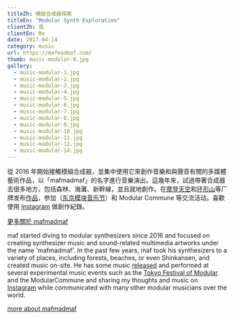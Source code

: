 ```yaml
---
titleZh: 模組合成器探索
titleEn: "Modular Synth Exploration"
clientZh: 我
clientEn: Me
date: 2017-04-14
category: music
url: https://mafmadmaf.com/
thumb: music-modular-0.jpg
gallery:
  - music-modular-1.jpg
  - music-modular-2.jpg
  - music-modular-3.jpg
  - music-modular-4.jpg
  - music-modular-5.jpg
  - music-modular-6.jpg
  - music-modular-7.jpg
  - music-modular-8.jpg
  - music-modular-9.jpg
  - music-modular-10.jpg
  - music-modular-11.jpg
  - music-modular-12.jpg
  - music-modular-14.jpg
---
```


從 2016 年開始接觸模組合成器，並集中使用它來創作音樂和與聲音有關的多媒體藝術作品，以「mafmadmaf」的名字進行音樂演出。這幾年來，試過帶著合成器去很多地方，包括森林、海灘、新幹線，並且就地創作。在[摩登天空](https://y.qq.com/n/yqq/album/001CqCvJ3IOcAL.html)和[环形山](https://y.qq.com/n/yqq/album/001cRZsN0DopCy.html)等厂牌发布[作品](https://maf-works.com/work/crater-monde-1-music-release)，参加（[东京模块音乐节](https://tfom.info/tfom-2018)）和 Modular Commune 等交流活动。喜歡使用 [Instagram](https://www.instagram.com/mafmadmaf/) 做創作紀錄。

[更多關於 mafmadmaf](https://mafmadmaf.com/)

<!-- lang -->

maf started diving to modular synthesizers since 2016 and focused on creating synthesizer music and sound-related multimedia artworks under the name 'mafmadmaf'. In the past few years, maf took his synthesizers to a variety of places, including forests, beaches, or even Shinkansen, and created music on-site. He has some music [released](https://maf-works.com/work/crater-monde-1-music-release) and performed at several experimental music events such as the [Tokyo Festival of Modular](https://tfom.info/tfom-2018) and the ModularCommune and sharing my thoughts and music on [Instagram](https://www.instagram.com/mafmadmaf/) while communicated with many other modular musicians over the world.

[more about mafmadmaf](https://mafmadmaf.com/)
